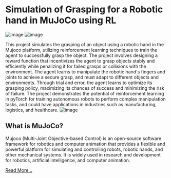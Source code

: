# Simulation of Grasping for a Robotic hand in MuJoCo using RL
![image](https://github.com/armin3731/grasp-rl-mujoco/assets/32842600/06ff171b-3df0-4688-87d5-0f45c05e6bb8)
![image](https://github.com/armin3731/grasp-rl-mujoco/assets/32842600/da878f63-42e7-4d2f-9a39-b09b32b6b331)


This project simulates the grasping of an object using a robotic hand in the Mujoco platform, utilizing reinforcement learning techniques to train the agent to successfully grasp the object.
The project involves designing a reward function that incentivizes the agent to grasp objects stably and efficiently while penalizing it for failed grasps or collisions with the environment. The agent learns to manipulate the robotic hand's fingers and joints to achieve a secure grasp, and must adapt to different objects and environments. Through trial and error, the agent learns to optimize its grasping policy, maximizing its chances of success and minimizing the risk of failure. The project demonstrates the potential of reinforcement learning in pyTorch for training autonomous robots to perform complex manipulation tasks, and could have applications in industries such as manufacturing, logistics, and healthcare.
![image](https://github.com/armin3731/grasp-rl-mujoco/assets/32842600/1a7d1e64-de56-40cb-8666-4d7846b46778)




## What is MuJoCo?
Mujoco (Multi-Joint Objective-based Control) is an open-source software framework for robotics and computer animation that provides a flexible and powerful platform for simulating and controlling robots, robotic hands, and other mechanical systems. It is widely used in research and development for robotics, artificial intelligence, and computer animation.

[Read More...](https://mujoco.org/)
